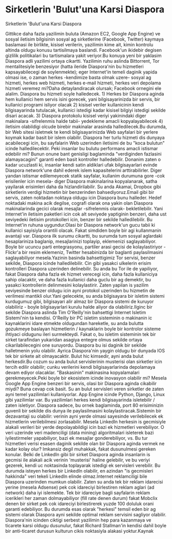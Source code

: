 # Sirketlerin 'Bulut'una Karsi Diaspora


Sirketlerin 'Bulut'una Karsi Diaspora



Gittikce daha fazla yazilimin buluta (Amazon EC2, Google App Engine) ve sosyal iletisim bilgisinin sosyal ag sirketlerine (Facebook, Twitter) kaymaya baslamasi ile birlikte, kisisel verilerin, yazilimin kime ait, kimin kontrolu altinda oldugu konusu tartisilmaya baslandi. Facebook'un ikidebir degisen gizlilik politikalari bu tartismalara yakit veriyor.Bu konuya yeni bir yaklasim Diaspora adli yazilimi ortaya cikartti. Yazilimin ruhu aslinda Bittorrent, Tor mentalitesiyle benzesiyor (hatta ileride Diaspora'nin bu hizmetleri kapsayabilecegi de soylenmekte); eger Internet'in temeli daginik yapida olmasi ise, o zaman herkes -kendimize basta olmak uzere- sosyal ag hizmeti, herkes web hizmeti, herkes e-mail hizmeti, herkes veri depolama hizmeti veremez mi?Daha detaylandiracak olursak; Facebook ornegini ele alalim. Diaspora bu hizmeti soyle halledecek. 1) Herkes bir Diaspora aginda hem kullanici hem servis isini gorecek, yani bilgisayarinizda bir servis, bir kullanici programi isliyor olacak 2) kisisel veriler kullanicinin kendi bilgisayarinda tutulacak, kullanici istedigi kadar kisisel bilgiyi istedigi sekilde disari acacak. 3) Diaspora protokolu kisisel veriyi yakinindaki diger makinalara -sifrelenmis halde tabii- yedekleme amacli kopyalayabilecek 4) iletisim olabildigi olcude birebir makinalar arasinda halledilecek.Bu durumda, bir Web sitesi isletmek te kendi bilgisayarinizda Web sayfalari bir yerlere koymak kadar basit bir islem olabilir. Diaspora her turlu hizmeti dis dunyaya acabilecegi icin, bu sayfalarin Web uzerinden iletisimi de bu "koca bulutun" icinde halledilecektir. Peki insanlar bu bulutu performans amacli istismar edebilir mi? Bunun onune bant genisligi baglaminda "verdiginden fazlasini alamayacagini" garanti eden basit kontroller halledebilir. Donanim zaten o kadar ucuzlasti ki, insanlar kendi satin aldiklari ufak bilgisayarlari evinde Diaspora network'une dahil ederek islem kapasitelerini arttirabilirler. Diger yandan istismar edilemeyecek statik sayfalar, kullanim durumuna gore -cok erisilenler icin mesela-  diger Diaspora makinalarina kopyalanarak, satha yayilarak erisimleri daha da hizlandirilabilir. Su anda Akamai, Dropbox gibi sirketlerin verdigi hizmetin bir benzerinden bahsediyoruz.Email gibi bir servis, zaten noktadan noktaya oldugu icin Diaspora bunu halleder.  Hedef noktadaki makina acik degilse, cografi olarak ona yakin olan Diaspora makinalarinda gecici olarak mesajlar -sifrelenmis olarak- bekletilebilir. Yani Internet'in iletisim paketleri icin cok alt seviyede yaptiginin benzeri, daha ust seviyedeki iletisim protokolleri icin, benzer bir sekilde halledilebilir. Bu Internet'in ruhuna uygundur.Olasi bir Diaspora network'un gucu tabii ki kullanici sayisiyla orantili olacak. Fakat simdiden boyle bir agi kullanmanin avantaji var. Diaspora ilk surumu cikartti, bu surumda tum sosyal aglardaki hesaplariniza baglanip, mesajlarinizi toplayip, eklemenizi saglayabiliyor. Boyle bir ucuncu parti entegrasyonu, partiler arasi gecisi de kolaylastiriyor - Flickr'a bir resim eklemeniz, Twitter hesabinizda bir baglanti paylasilmasini saglayabiliyor mesela.Yazinin basinda bahsettigimiz Tor servisi, benzer sekilde, Diaspora icinde halledilebilir. Cin gibi yasakci ulkelerin erisim kontrolleri Diaspora uzerinden delinebilir. Su anda bu Tor ile de yapiliyor, fakat Diaspora daha fazla ek hizmet verecegi icin, daha fazla kullaniciya sahip olacaktir, ve daha fazla kullanici daha guclu bir ag demektir, bu yasakci kontrollerin delinmesini kolaylastirir. Zaten yapilan is yazilim seviyesinde benzer oldugu icin ayni protokol uzerinden bu hizmetin de verilmesi mantikli olur.Yani gelecekte, su anda bilgisayara bir isletim sistemi kurdugumuz gibi, bilgisayari alir almaz bir Diaspora sistemi de kuruyor olabiliriz - boyle bilgisayarlari kurulu halde aliyor da olabiliriz.Ilginc bir sekilde Diaspora aslinda Tim O'Reilly'nin bahsettigi Internet Isletim Sistemi'nin ta kendisi. O'Reilly bir PC isletim sisteminin o makinanin ic kaynaklarini idare etmekte oldugundan hareketle, su anda bulutta gozukmeye baslayan hizmetlerin / kaynaklarin boyle bir kontrolor sisteme ihtiyaci oldugunu ileri surmekteydi. Fakat o, bu isletim sisteminin tek bir sirket tarafindan yukaridan asagiya entegre olmus sekilde ortaya cikarilabilecegini one suruyordu. Diaspora bu isi daginik bir sekilde halletmenin yolu olabilir. Ayrica Diaspora'nin yaygin oldugu bir dunyada  IOS tek bir sirkete ait olmayacaktir. Bulut hic kimsedir, ayni anda bulut herkesdir.Bu cozum su anda bulut servislerinin musterisi olan sirketler icin tercih edilir olabilir; cunku verilerini kendi bilgisayarlarinda depolamaya devam ediyor olacaklar. "Baskasinin" makinasina kopyalamalari gerekmeyecek.Peki boyle bir ekosistem icinde inovasyon olabilir mi? Mesela Google App Engine benzeri bir servis, olasi bir Diaspora aginda cikabilir miydi? Buna cevap cok basit. Su an bulut servisleri veren sirketler de zaten ayni temel yazilimlari kullaniyorlar. App Engine icinde Python, Django, Linux gibi yazilimlar var. Bu yazilimlari herkes kendi bilgisayarinda isletebilir / zaten isletiyor. Diaspora sadece, bu ornek baglaminda, port 80 erisiminizin guvenli bir sekilde dis dunya ile paylasilmasini kolaylastiracak.Sistemin bir dezavantaji su olabilir: verinin ayni yerde olmasi sayesinde verilebilecek ek hizmetlerin verilebilmesi zorlasabilir. Mesela LinkedIn herkesin is gecmisiyle alakali verileri bir yerde depolayabildigi icin bazi ek hizmetleri verebiliyor. O veri uzerinde veri madenciligi (data mining) algoritmalari isleterek bazi iyilestirmeler yapabiliyor, bazi ek mesajlar gonderebiliyor, vs. Bu tur hizmetleri verisi esasen daginik sekilde olan bir Diaspora aginda vermek ne kadar kolay olur? Imkansiz degil muhakkak, fakat dusunulmesi gereken konular. Belki de LinkedIn gibi bir sirket Diaspora aginda insanlarin is gecmisi ile alakali acik verinin 'musterisi' haline gelebilir, ve bu veriyi gezerek, kendi uc noktasinda toplayarak istedigi ek servisleri verebilir. Bu durumda isteyen herkes bir LinkedIn olabilir, en azindan "is gecmisleri hakkinda" veri tekeli LinkedIn elinde olmaz.Internet reklamciligi bile Diaspora uzerinden mumkun olabilir. Zaten su anda tek bir reklam idarecisi yerine (mesela Adsense) pek cok idareciyi birlestiren reklam aglari (ad network) daha iyi islemekte. Tek bir idareciye bagli sayfalarin reklam icerikleri her zaman dolmayabiliyor (fill rate denen durum) fakat Mobclix denen bir sirket pek cok idareciyi birlestirerek yuzde 100 doluluk orani garanti edebiliyor. Bu durumda esas olarak "herkesi" temsil eden bir ag sistemi olarak Diaspora ayni sekilde optimal reklam servisini sagliyor olabilir. Diaspora'nin icinden ciktigi serbest yazilimin hep para kazanmaya ve ticarete karsi oldugu dusunulur, fakat Richard Stallman'in kendisi dahil boyle bir anti-ticaret durusun kulturun cikis noktasiyla alakasi yoktur.Kaynak




